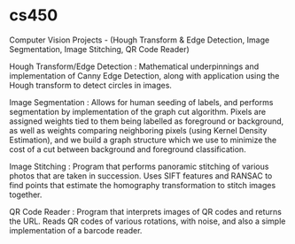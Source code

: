 # cs450
Computer Vision Projects - (Hough Transform &amp; Edge Detection, Image Segmentation, Image Stitching, QR Code Reader)

Hough Transform/Edge Detection : Mathematical underpinnings and implementation of Canny Edge Detection, along with application using the Hough transform to detect circles in images.

Image Segmentation : Allows for human seeding of labels, and performs segmentation by implementation of the graph cut algorithm. Pixels are assigned weights tied to them being labelled as foreground or background, as well as weights comparing neighboring pixels (using Kernel Density Estimation), and we build a graph structure which we use to minimize the cost of a cut between background and foreground classification.

Image Stitching : Program that performs panoramic stitching of various photos that are taken in succession. Uses SIFT features and RANSAC to find points that estimate the homography transformation to stitch images together.

QR Code Reader : Program that interprets images of QR codes and returns the URL. Reads QR codes of various rotations, with noise, and also a simple implementation of a barcode reader.
